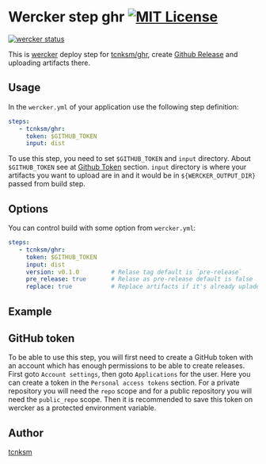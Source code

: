 Wercker step ghr [![MIT License](http://img.shields.io/badge/license-MIT-blue.svg?style=flat)](https://github.com/tcnksm/wercker-step-ghr/blob/master/LICENCE)
====

[![wercker status](https://app.wercker.com/status/8e4b61d9c3fa9c2f3a41eac9569f21eb/m "wercker status")](https://app.wercker.com/project/bykey/8e4b61d9c3fa9c2f3a41eac9569f21eb)

This is [wercker](http://wercker.com/) deploy step for [tcnksm/ghr](https://github.com/tcnksm/ghr), create [Github Release](https://help.github.com/articles/creating-releases/) and uploading artifacts there. 

## Usage

In the `wercker.yml` of your application use the following step definition:

```yaml
steps:
   - tcnksm/ghr:
     token: $GITHUB_TOKEN
     input: dist
```

To use this step, you need to set `$GITHUB_TOKEN` and `input` directory. About `$GITHUB_TOKEN` see at [Github Token](https://github.com/tcnksm/wercker-step-ghr#github-token) section. `input` directory is where your artifacts you want to upload are in and it would be in `${WERCKER_OUTPUT_DIR}` passed from build step.

## Options

You can control build with some option from `wercker.yml`:

```yaml
steps:
   - tcnksm/ghr:
     token: $GITHUB_TOKEN
     input: dist
     version: v0.1.0         # Relase tag default is `pre-release`
     pre_release: true       # Relase as pre-release default is false
     replace: true           # Replace artifacts if it's already upladed
```

## Example


## GitHub token

To be able to use this step, you will first need to create a GitHub token with an account which has enough permissions to be able to create releases. First goto `Account settings`, then goto `Applications` for the user. Here you can create a token in the `Personal access tokens` section. For a private repository you will need the `repo` scope and for a public repository you will need the `public_repo` scope. Then it is recommended to save this token on wercker as a protected environment variable.


## Author

[tcnksm](https://github.com/tcnksm)
